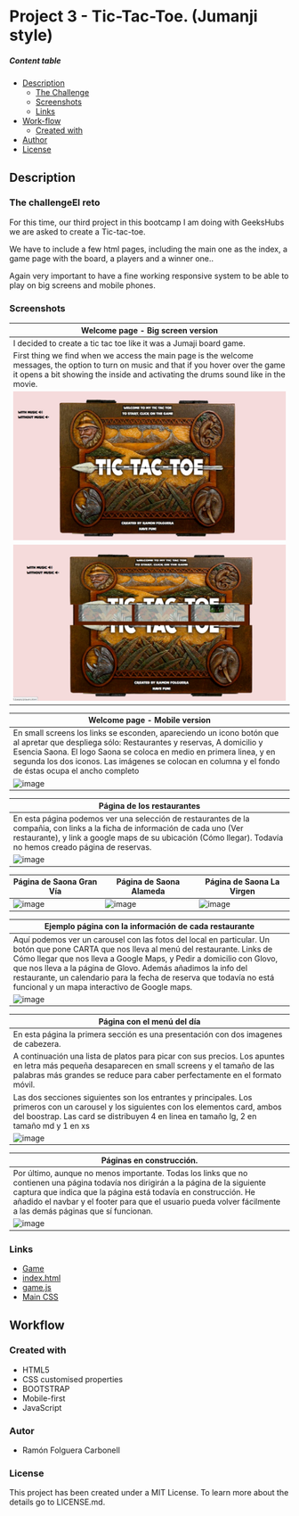 # Project 3 - Tic-Tac-Toe. (Jumanji style)


##### Content table

- [Description](#description)
  - [The Challenge](#the-challenge)
  - [Screenshots](#screenshots)
  - [Links](#links)
- [Work-flow](#work-flow)
  - [Created with](#created-with)
- [Author](#author)
- [License](#license)




## Description

### The challengeEl reto

For this time, our third project in this bootcamp I am doing with GeeksHubs we are asked to create a Tic-tac-toe.

We have to include a few html pages, including the main one as the index, a game page with the board, a players and a winner one.. 

Again very important to have a fine working responsive system to be able to play on big screens and mobile phones.

### Screenshots

|Welcome page - Big screen version|
|-|
|I decided to create a tic tac toe like it was a Jumaji board game. 
First thing we find when we access the main page is the welcome messages, the option to turn on music and that if you hover over the game it opens a bit showing the inside and activating the drums sound like in the movie.  |
|![image](./img/screenshot1.JPG)|
|![image](./img/screenshot2.JPG)|

|Welcome page - Mobile version|
|-|
|En small screens los links se esconden, apareciendo un icono botón que al apretar que despliega sólo: Restaurantes y reservas, A domicilio y Esencia Saona. El logo Saona se coloca en medio en primera linea, y en segunda los dos iconos. Las imágenes se colocan en columna y el fondo de éstas ocupa el ancho completo|En tamaño para ipad, los elementos van ajustandose en tamaño. Algunas veces se escalan otras se colocan en una mejor disposición en su espacio, manteniendo las proporciones y sin colapsar o montarse unos encima de otros. Todavía podemos ver el navbar totalmente desplegado como en pantallas más grandes, pero sin espacio entre los links y completamente centrados|
|![image](./img/readme/main-navbar-movil.JPG)|![image](./img/readme/main-ipad.JPG)|


|Página de los restaurantes|
|-|
|En esta página podemos ver una selección de restaurantes de la compañia, con links a la ficha de información de cada uno (Ver restaurante), y link a google maps de su ubicación (Cómo llegar). Todavía no hemos creado página de reservas.|
|![image](https://user-images.githubusercontent.com/53578007/215543986-9d46925b-c4f2-4563-b417-8a7ace783ac0.png)|

|Página de Saona Gran Vía|Página de Saona Alameda|Página de Saona La Virgen|
|-|-|-|
|![image](https://user-images.githubusercontent.com/53578007/215544067-fc248fce-146c-408d-ac3d-76862d01206d.png)|![image](https://user-images.githubusercontent.com/53578007/215544178-d27b47fc-1dfb-4be9-8c63-55b8be5f161f.png)|![image](https://user-images.githubusercontent.com/53578007/215544275-402b0d4d-9ff7-4446-a363-7c7e8bc4a7fb.png)|

|Ejemplo página con la información de cada restaurante|
|-|
|Aquí podemos ver un carousel con las fotos del local en particular. Un botón que pone CARTA que nos lleva al menú del restaurante. Links de Cómo llegar que nos lleva a Google Maps, y Pedir a domicilio con Glovo, que nos lleva a la página de Glovo. Además añadimos la info del restaurante, un calendario para la fecha de reserva que todavía no está funcional y un mapa interactivo de Google maps.|
|![image](https://user-images.githubusercontent.com/53578007/215544067-fc248fce-146c-408d-ac3d-76862d01206d.png)|

|Página con el menú del día|
|-|
|En esta página la primera sección es una presentación con dos imagenes de cabezera.|
|A continuación una lista de platos para picar con sus precios. Los apuntes en letra más pequeña desaparecen en small screens y el tamaño de las palabras más grandes se reduce para caber perfectamente en el formato móvil.|
|Las dos secciones siguientes son los entrantes y principales. Los primeros con un carousel y los siguientes con los elementos card, ambos del boostrap. Las card se distribuyen 4 en linea en tamaño lg, 2 en tamaño md y 1 en xs|
|![image](./img/readme/Menu.png)|

|Páginas en construcción.|
|-|
|Por último, aunque no menos importante. Todas los links que no contienen una página todavía nos dirigirán a la página de la siguiente captura que indica que la página está todavía en construcción. He añadido el navbar y el footer para que el usuario pueda volver fácilmente a las demás páginas que sí funcionan.|
|![image](https://user-images.githubusercontent.com/53578007/215540606-a0694485-ddd8-4340-8d44-7ce271243770.png)|

### Links

- [Game](https://ramonfolguera.github.io/rfc-geekshubs-fsd-val-proyecto3-12022023/)
- [index.html](https://github.com/RamonFolguera/rfc-geekshubs-fsd-val-proyecto3-12022023/blob/master/index.html)
- [game.js](https://github.com/RamonFolguera/rfc-geekshubs-fsd-val-proyecto3-12022023/blob/master/js/game.js)
- [Main CSS](https://github.com/RamonFolguera/rfc-geekshubs-fsd-val-proyecto3-12022023/blob/master/css/game.css)


## Workflow

### Created with

- HTML5
- CSS customised properties
- BOOTSTRAP 
- Mobile-first 
- JavaScript 

### Autor

- Ramón Folguera Carbonell

### License

This project has been created under a MIT License. To learn more about the details go to LICENSE.md.



